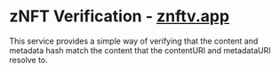 # zNFT Verification - [znftv.app](https://znftv.app)

This service provides a simple way of verifying that the content and metadata hash match the content that the contentURI and metadataURI resolve to.
